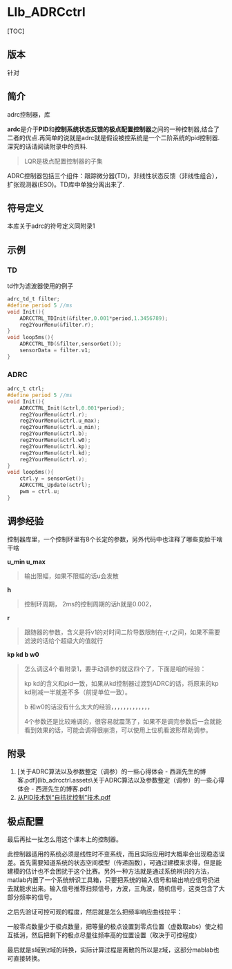 # LIb_ADRCctrl

[TOC]

## 版本

针对

## 简介

adrc控制器，库

**ardc**是介于**PID**和**控制系统状态反馈的极点配置控制器**之间的一种控制器,结合了二者的优点.再简单的说就是adrc就是假设被控系统是一个二阶系统的pid控制器.深究的话请阅读附录中的资料.

> LQR是极点配置控制器的子集

ADRC控制器包括三个组件：跟踪微分器(TD)，非线性状态反馈（非线性组合），扩张观测器(ESO)。TD库中单独分离出来了.

## 符号定义

本库关于adrc的符号定义同附录1

## 示例

### TD

td作为滤波器使用的例子

```c
adrc_td_t filter;
#define period 5 //ms
void Init(){
    ADRCCTRL_TDInit(&filter,0.001*period,1.3456789);
    reg2YourMenu(&filter.r);
}
void loop5ms(){
    ADRCCTRL_TD(&filter,sensorGet());
    sensorData = filter.v1;
}
```

### ADRC

```c
adrc_t ctrl;
#define period 5 //ms
void Init(){
    ADRCCTRL_Init(&ctrl,0.001*period);
    reg2YourMenu(&ctrl.r);
    reg2YourMenu(&ctrl.u_max);
    reg2YourMenu(&ctrl.u_min);
    reg2YourMenu(&ctrl.b);
    reg2YourMenu(&ctrl.w0);
    reg2YourMenu(&ctrl.kp);
    reg2YourMenu(&ctrl.kd);
    reg2YourMenu(&ctrl.v);
}
void loop5ms(){
    ctrl.y = sensorGet();
    ADRCCTRL_Update(&ctrl);
    pwm = ctrl.u;
}
```

## 调参经验

控制器库里，一个控制环里有8个长定的参数，另外代码中也注释了哪些变脸干啥干啥

**u_min u_max**

> 输出限幅，如果不限幅的话u会发散



**h** 

> 控制环周期， 2ms的控制周期的话h就是0.002，



**r**

> 跟随器的参数，含义是将v1的对时间二阶导数限制在-r,r之间，如果不需要滤波的话给个超级大的值就行



**kp kd b w0**

> 怎么调这4个看附录1，要手动调参的就这四个了，下面是咱的经验：
>
> kp kd的含义和pid一致，如果从kd控制器过渡到ADRC的话，将原来的kp kd削减一半就差不多（前提单位一致）。
>
> b 和w0的话没有什么太大的经验，，，，，，，，，，，，，
>
> 4个参数还是比较难调的，很容易就震荡了，如果不是调完参数后一会就能看到效果的话，可能会调得很崩溃，可以使用上位机看波形帮助调参。



## 附录

1.  [关于ADRC算法以及参数整定（调参）的一些心得体会 - 西涯先生的博客.pdf](lib_adrcctrl.assets\关于ADRC算法以及参数整定（调参）的一些心得体会 - 西涯先生的博客.pdf) 
2.  [从PID技术到“自抗扰控制”技术.pdf](lib_adrcctrl.assets\从PID技术到"自抗扰控制"技术.pdf) 

## 极点配置

最后再扯一扯怎么用这个课本上的控制器。

此控制器适用的系统必须是线性时不变系统，而且实际应用时大概率会出现稳态误差。首先需要知道系统的状态空间模型（传递函数），可通过建模来求得，但是能建模的估计也不会困扰于这个比赛。另外一种方法就是通过系统辨识的方法，matlab内置了一个系统辨识工具箱，只要把系统的输入信号和输出响应信号扔进去就能求出来。输入信号推荐扫频信号，方波，三角波，随机信号，这类包含了大部分频率的信号。

之后先验证可控可观的程度，然后就是怎么把频率响应曲线拉平：

一般零点数量少于极点数量，把等量的极点设置到零点位置（虚数取abs）使之相互抵消，然后把剩下的极点尽量往频率高的位置设置（取决于可控程度）

最后就是s域到z域的转换，实际计算过程是离散的所以是z域，这部分mablab也可直接转换。



